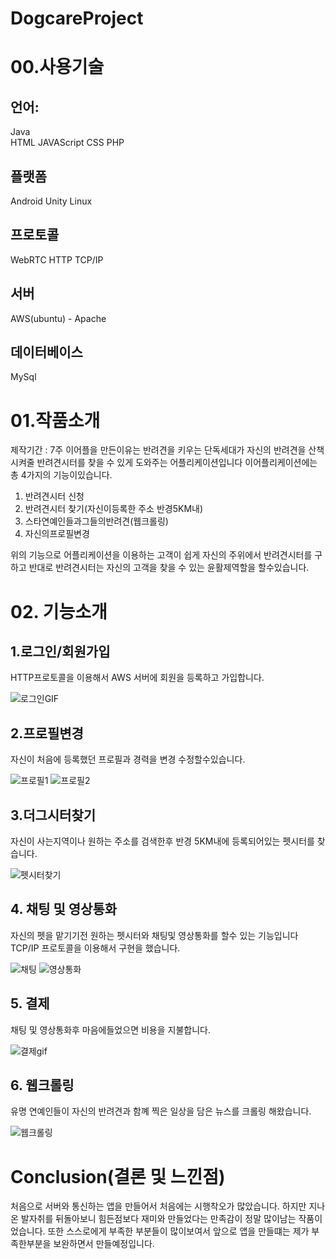 # DogcareProject

# 00.사용기술
## 언어:
Java        
HTML
JAVAScript
CSS
PHP
## 플랫폼
Android
Unity
Linux
## 프로토콜
WebRTC
HTTP
TCP/IP
## 서버
AWS(ubuntu) - Apache
## 데이터베이스
MySql




# 01.작품소개
제작기간 : 7주
 이어플을 만든이유는 반려견을 키우는 단독세대가 자신의 반려견을 산책시켜줄 반려견시터를 찾을 수 있게 
 도와주는 어플리케이션입니다
이어플리케이션에는 총 4가지의 기능이있습니다.
1. 반려견시터 신청 
2. 반려견시터 찾기(자신이등록한 주소 반경5KM내) 
3. 스타연예인들과그들의반려견(웹크롤링) 
4. 자신의프로필변경

위의 기능으로 어플리케이션을 이용하는 고객이 쉽게 자신의 주위에서 반려견시터를 구하고 반대로 반려견시터는 자신의 고객을 찾을 수 있는 윤활제역할을
할수있습니다.


# 02. 기능소개
 ## 1.로그인/회원가입
 HTTP프로토콜을 이용해서 AWS 서버에 회원을 등록하고 가입합니다.
 
![로그인GIF](https://user-images.githubusercontent.com/48486487/57968292-17f3e200-79a3-11e9-8e4a-50bc29ec4a0d.gif)
 
 ## 2.프로필변경
 자신이 처음에 등록했던 프로필과 경력을 변경 수정할수있습니다.
 
 ![프로필1](https://user-images.githubusercontent.com/48486487/55698507-2f819780-5a01-11e9-9be1-11340a70af67.gif) ![프로필2](https://user-images.githubusercontent.com/48486487/55698527-3f00e080-5a01-11e9-820e-64024c9914f7.gif)
 


 ## 3.더그시터찾기
 자신이 사는지역이나 원하는 주소를 검색한후 반경 5KM내에 등록되어있는 펫시터를 찾습니다.
 
![펫시터찾기](https://user-images.githubusercontent.com/48486487/55530074-7dd02700-56df-11e9-9fb8-500230e1726b.gif)

## 4. 채팅 및 영상통화
자신의 펫을 맡기기전 원하는 펫시터와 채팅및 영상통화를 할수 있는 기능입니다
TCP/IP 프로토콜을 이용해서 구현을 했습니다.

![채팅](https://user-images.githubusercontent.com/48486487/55530111-a9531180-56df-11e9-91da-1b2e5e2f67c0.gif)
![영상통화](https://user-images.githubusercontent.com/48486487/55530162-eb7c5300-56df-11e9-8fb1-baad975f0d1f.gif)

## 5. 결제
채팅 및 영상통화후 마음에들었으면 비용을 지불합니다.

![결제gif](https://user-images.githubusercontent.com/48486487/57968175-0100c000-79a2-11e9-8c7f-3aca205134bb.gif)


## 6. 웹크롤링
유명 연예인들이 자신의 반려견과 함꼐 찍은 일상을 담은 뉴스를 크롤링 해왔습니다.

![웹크롤링](https://user-images.githubusercontent.com/48486487/55530241-46ae4580-56e0-11e9-9835-279d9c09ed69.gif)

# Conclusion(결론 및 느낀점)
처음으로 서버와 통신하는 앱을 만들어서 처음에는 시행착오가 많았습니다. 하지만 지나온 발자취를 뒤돌아보니 힘든점보다 재미와 만들었다는
만족감이 정말 많이남는 작품이었습니다. 또한 스스로에게 부족한 부분들이 많이보여서 앞으로 앱을 만들떄는 제가 부족한부분을 보완하면서 만들예정입니다.

